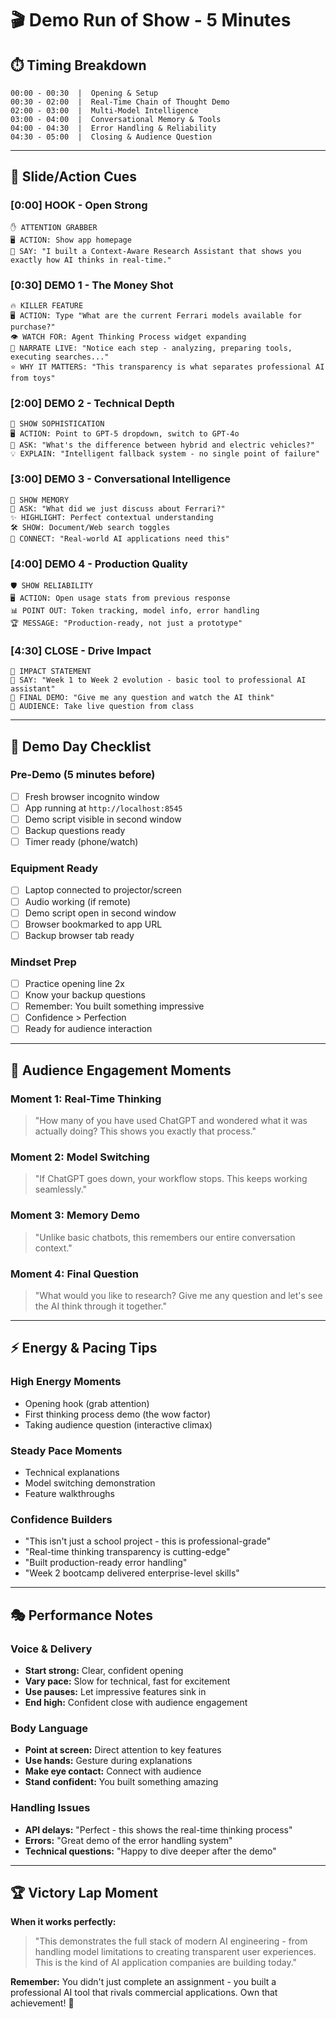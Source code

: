# 🎬 Demo Run of Show - 5 Minutes

## ⏱️ Timing Breakdown
```
00:00 - 00:30  |  Opening & Setup
00:30 - 02:00  |  Real-Time Chain of Thought Demo
02:00 - 03:00  |  Multi-Model Intelligence
03:00 - 04:00  |  Conversational Memory & Tools
04:00 - 04:30  |  Error Handling & Reliability
04:30 - 05:00  |  Closing & Audience Question
```

---

## 🎯 Slide/Action Cues

### **[0:00] HOOK - Open Strong**
```
✋ ATTENTION GRABBER
🖥️ ACTION: Show app homepage
💬 SAY: "I built a Context-Aware Research Assistant that shows you exactly how AI thinks in real-time."
```

### **[0:30] DEMO 1 - The Money Shot**
```
🔥 KILLER FEATURE
🖥️ ACTION: Type "What are the current Ferrari models available for purchase?"
👁️ WATCH FOR: Agent Thinking Process widget expanding
💬 NARRATE LIVE: "Notice each step - analyzing, preparing tools, executing searches..."
⭐ WHY IT MATTERS: "This transparency is what separates professional AI from toys"
```

### **[2:00] DEMO 2 - Technical Depth**
```
🧠 SHOW SOPHISTICATION  
🖥️ ACTION: Point to GPT-5 dropdown, switch to GPT-4o
🎯 ASK: "What's the difference between hybrid and electric vehicles?"
💡 EXPLAIN: "Intelligent fallback system - no single point of failure"
```

### **[3:00] DEMO 3 - Conversational Intelligence**
```
🔄 SHOW MEMORY
🎯 ASK: "What did we just discuss about Ferrari?"
✨ HIGHLIGHT: Perfect contextual understanding
🛠️ SHOW: Document/Web search toggles
💼 CONNECT: "Real-world AI applications need this"
```

### **[4:00] DEMO 4 - Production Quality**
```
🛡️ SHOW RELIABILITY
🖥️ ACTION: Open usage stats from previous response
📊 POINT OUT: Token tracking, model info, error handling
🏆 MESSAGE: "Production-ready, not just a prototype"
```

### **[4:30] CLOSE - Drive Impact**
```
🎯 IMPACT STATEMENT
💬 SAY: "Week 1 to Week 2 evolution - basic tool to professional AI assistant"
🚀 FINAL DEMO: "Give me any question and watch the AI think"
👥 AUDIENCE: Take live question from class
```

---

## 🚨 Demo Day Checklist

### **Pre-Demo (5 minutes before)**
- [ ] Fresh browser incognito window
- [ ] App running at `http://localhost:8545`
- [ ] Demo script visible in second window
- [ ] Backup questions ready
- [ ] Timer ready (phone/watch)

### **Equipment Ready**
- [ ] Laptop connected to projector/screen
- [ ] Audio working (if remote)
- [ ] Demo script open in second window
- [ ] Browser bookmarked to app URL
- [ ] Backup browser tab ready

### **Mindset Prep**
- [ ] Practice opening line 2x
- [ ] Know your backup questions
- [ ] Remember: You built something impressive
- [ ] Confidence > Perfection
- [ ] Ready for audience interaction

---

## 🎪 Audience Engagement Moments

### **Moment 1: Real-Time Thinking**
> "How many of you have used ChatGPT and wondered what it was actually doing? This shows you exactly that process."

### **Moment 2: Model Switching**
> "If ChatGPT goes down, your workflow stops. This keeps working seamlessly."

### **Moment 3: Memory Demo**
> "Unlike basic chatbots, this remembers our entire conversation context."

### **Moment 4: Final Question**
> "What would you like to research? Give me any question and let's see the AI think through it together."

---

## ⚡ Energy & Pacing Tips

### **High Energy Moments**
- Opening hook (grab attention)
- First thinking process demo (the wow factor)
- Taking audience question (interactive climax)

### **Steady Pace Moments**
- Technical explanations
- Model switching demonstration
- Feature walkthroughs

### **Confidence Builders**
- "This isn't just a school project - this is professional-grade"
- "Real-time thinking transparency is cutting-edge"
- "Built production-ready error handling"
- "Week 2 bootcamp delivered enterprise-level skills"

---

## 🎭 Performance Notes

### **Voice & Delivery**
- **Start strong:** Clear, confident opening
- **Vary pace:** Slow for technical, fast for excitement
- **Use pauses:** Let impressive features sink in
- **End high:** Confident close with audience engagement

### **Body Language**
- **Point at screen:** Direct attention to key features
- **Use hands:** Gesture during explanations
- **Make eye contact:** Connect with audience
- **Stand confident:** You built something amazing

### **Handling Issues**
- **API delays:** "Perfect - this shows the real-time thinking process"
- **Errors:** "Great demo of the error handling system"
- **Technical questions:** "Happy to dive deeper after the demo"

---

## 🏆 Victory Lap Moment

**When it works perfectly:**
> "This demonstrates the full stack of modern AI engineering - from handling model limitations to creating transparent user experiences. This is the kind of AI application companies are building today."

**Remember:** You didn't just complete an assignment - you built a professional AI tool that rivals commercial applications. Own that achievement! 🚀